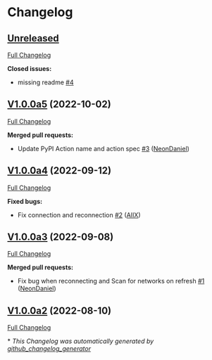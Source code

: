 # Changelog

## [Unreleased](https://github.com/OpenVoiceOS/ovos-PHAL-plugin-network-manager/tree/HEAD)

[Full Changelog](https://github.com/OpenVoiceOS/ovos-PHAL-plugin-network-manager/compare/V1.0.0a5...HEAD)

**Closed issues:**

- missing readme [\#4](https://github.com/OpenVoiceOS/ovos-PHAL-plugin-network-manager/issues/4)

## [V1.0.0a5](https://github.com/OpenVoiceOS/ovos-PHAL-plugin-network-manager/tree/V1.0.0a5) (2022-10-02)

[Full Changelog](https://github.com/OpenVoiceOS/ovos-PHAL-plugin-network-manager/compare/V1.0.0a4...V1.0.0a5)

**Merged pull requests:**

- Update PyPI Action name and action spec [\#3](https://github.com/OpenVoiceOS/ovos-PHAL-plugin-network-manager/pull/3) ([NeonDaniel](https://github.com/NeonDaniel))

## [V1.0.0a4](https://github.com/OpenVoiceOS/ovos-PHAL-plugin-network-manager/tree/V1.0.0a4) (2022-09-12)

[Full Changelog](https://github.com/OpenVoiceOS/ovos-PHAL-plugin-network-manager/compare/V1.0.0a3...V1.0.0a4)

**Fixed bugs:**

- Fix connection and reconnection [\#2](https://github.com/OpenVoiceOS/ovos-PHAL-plugin-network-manager/pull/2) ([AIIX](https://github.com/AIIX))

## [V1.0.0a3](https://github.com/OpenVoiceOS/ovos-PHAL-plugin-network-manager/tree/V1.0.0a3) (2022-09-08)

[Full Changelog](https://github.com/OpenVoiceOS/ovos-PHAL-plugin-network-manager/compare/V1.0.0a2...V1.0.0a3)

**Merged pull requests:**

- Fix bug when reconnecting and Scan for networks on refresh [\#1](https://github.com/OpenVoiceOS/ovos-PHAL-plugin-network-manager/pull/1) ([NeonDaniel](https://github.com/NeonDaniel))

## [V1.0.0a2](https://github.com/OpenVoiceOS/ovos-PHAL-plugin-network-manager/tree/V1.0.0a2) (2022-08-10)

[Full Changelog](https://github.com/OpenVoiceOS/ovos-PHAL-plugin-network-manager/compare/6c47934f0cad8435fa303ab5c7b6f4e1f3c90fe8...V1.0.0a2)



\* *This Changelog was automatically generated by [github_changelog_generator](https://github.com/github-changelog-generator/github-changelog-generator)*
